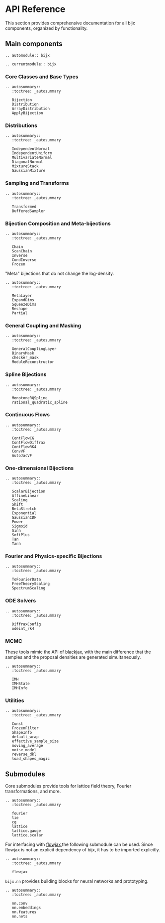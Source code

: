 # API Reference

This section provides comprehensive documentation for all bijx components, organized by functionality.

## Main components

```{eval-rst}
.. automodule:: bijx

.. currentmodule:: bijx
```

### Core Classes and Base Types
```{eval-rst}
.. autosummary::
   :toctree: _autosummary

   Bijection
   Distribution
   ArrayDistribution
   ApplyBijection
```

### Distributions
```{eval-rst}
.. autosummary::
   :toctree: _autosummary

   IndependentNormal
   IndependentUniform
   MultivariateNormal
   DiagonalNormal
   MixtureStack
   GaussianMixture
```

### Sampling and Transforms
```{eval-rst}
.. autosummary::
   :toctree: _autosummary

   Transformed
   BufferedSampler
```

### Bijection Composition and Meta-bijections
```{eval-rst}
.. autosummary::
   :toctree: _autosummary

   Chain
   ScanChain
   Inverse
   CondInverse
   Frozen
```

"Meta" bijections that do not change the log-density.

```{eval-rst}
.. autosummary::
   :toctree: _autosummary

   MetaLayer
   ExpandDims
   SqueezeDims
   Reshape
   Partial
```

### General Coupling and Masking
```{eval-rst}
.. autosummary::
   :toctree: _autosummary

   GeneralCouplingLayer
   BinaryMask
   checker_mask
   ModuleReconstructor
```

### Spline Bijections
```{eval-rst}
.. autosummary::
   :toctree: _autosummary

   MonotoneRQSpline
   rational_quadratic_spline
```

### Continuous Flows
```{eval-rst}
.. autosummary::
   :toctree: _autosummary

   ContFlowCG
   ContFlowDiffrax
   ContFlowRK4
   ConvVF
   AutoJacVF
```

### One-dimensional Bijections
```{eval-rst}
.. autosummary::
   :toctree: _autosummary

   ScalarBijection
   AffineLinear
   Scaling
   Shift
   BetaStretch
   Exponential
   GaussianCDF
   Power
   Sigmoid
   Sinh
   SoftPlus
   Tan
   Tanh
```

### Fourier and Physics-specific Bijections
```{eval-rst}
.. autosummary::
   :toctree: _autosummary

   ToFourierData
   FreeTheoryScaling
   SpectrumScaling
```

### ODE Solvers
```{eval-rst}
.. autosummary::
   :toctree: _autosummary

   DiffraxConfig
   odeint_rk4
```

### MCMC

These tools mimic the API of [blackjax](https://blackjax-devs.github.io/blackjax/),
with the main difference that the samples and the proposal densities are generated simultaneously.

```{eval-rst}
.. autosummary::
   :toctree: _autosummary

   IMH
   IMHState
   IMHInfo
```

### Utilities
```{eval-rst}
.. autosummary::
   :toctree: _autosummary

   Const
   FrozenFilter
   ShapeInfo
   default_wrap
   effective_sample_size
   moving_average
   noise_model
   reverse_dkl
   load_shapes_magic
```

## Submodules

Core submodules provide tools for lattice field theory, Fourier transformations, and more.

```{eval-rst}
.. autosummary::
   :toctree: _autosummary

   fourier
   lie
   cg
   lattice
   lattice.gauge
   lattice.scalar
```

For interfacing with [flowjax](https://github.com/danielward27/flowjax),the following submodule can be used.
Since flowjax is not an explicit dependency of bijx, it has to be imported explicitly.

```{eval-rst}
.. autosummary::
   :toctree: _autosummary

   flowjax
```

`bijx.nn` provides building blocks for neural networks and prototyping.

```{eval-rst}
.. autosummary::
   :toctree: _autosummary

   nn.conv
   nn.embeddings
   nn.features
   nn.nets
```
